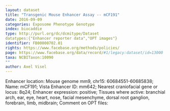 ```yaml
---
layout: dataset  
title: "Transgenic Mouse Enhancer Assay -- mCF191"  
date: 2016-09-09  
categories: Exposome Phenotype Genotype  
index: biocaddie  
type: http://purl.org/dc/dcmitype/Dataset  
datatypes:{"Enhancer reporter data","OPT images"}  
identifier: FB00000702.01  
rights: https://www.facebase.org/methods/policies/  
page: https://www.facebase.org/data/record/#1/legacy:dataset/id=13000  
taxa: NCBITaxon:10090  
""  
author: Axel Visel
---
```

 Enhancer location: Mouse genome mm9, chr15: 60684551-60685838; Name: mCF191; Vista Enhancer ID: mm642; Nearest craniofacial gene or locus: 8q24; Enhancer expression: positive; Tissues where active: branchial arch, ear, eye, heart, nose, facial mesenchyme, dorsal root ganglion, forebrain, limb, midbrain; Comment on OPT files: 
